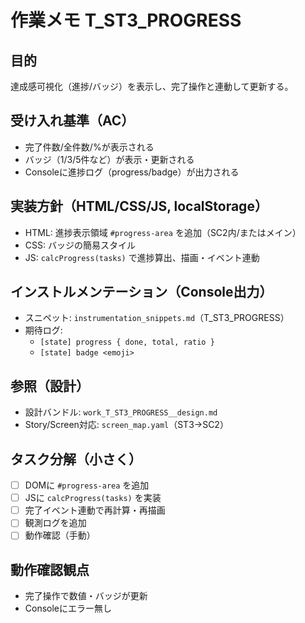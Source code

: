# 作業メモ T_ST3_PROGRESS

## 目的
達成感可視化（進捗/バッジ）を表示し、完了操作と連動して更新する。

## 受け入れ基準（AC）
- 完了件数/全件数/%が表示される
- バッジ（1/3/5件など）が表示・更新される
- Consoleに進捗ログ（progress/badge）が出力される

## 実装方針（HTML/CSS/JS, localStorage）
- HTML: 進捗表示領域 `#progress-area` を追加（SC2内/またはメイン）
- CSS: バッジの簡易スタイル
- JS: `calcProgress(tasks)` で進捗算出、描画・イベント連動

## インストルメンテーション（Console出力）
- スニペット: `instrumentation_snippets.md`（T_ST3_PROGRESS）
- 期待ログ:
  - `[state] progress { done, total, ratio }`
  - `[state] badge <emoji>`

## 参照（設計）
- 設計バンドル: `work_T_ST3_PROGRESS__design.md`
- Story/Screen対応: `screen_map.yaml`（ST3→SC2）

## タスク分解（小さく）
- [ ] DOMに `#progress-area` を追加
- [ ] JSに `calcProgress(tasks)` を実装
- [ ] 完了イベント連動で再計算・再描画
- [ ] 観測ログを追加
- [ ] 動作確認（手動）

## 動作確認観点
- 完了操作で数値・バッジが更新
- Consoleにエラー無し
